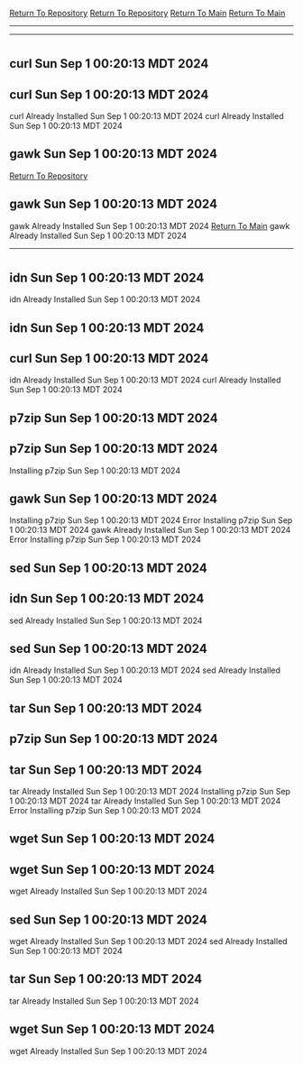 [Return To Repository](https://github.com/DigitalWarrior/piholeparser/)
[Return To Repository](https://github.com/DigitalWarrior/piholeparser/)
[Return To Main](https://github.com/DigitalWarrior/piholeparser/blob/master/RecentRunLogs/Mainlog.md)
[Return To Main](https://github.com/DigitalWarrior/piholeparser/blob/master/RecentRunLogs/Mainlog.md)
____________________________________
____________________________________
# 
# 
## curl Sun Sep  1 00:20:13 MDT 2024
## curl Sun Sep  1 00:20:13 MDT 2024
curl Already Installed Sun Sep  1 00:20:13 MDT 2024
curl Already Installed Sun Sep  1 00:20:13 MDT 2024
## gawk Sun Sep  1 00:20:13 MDT 2024
[Return To Repository](https://github.com/DigitalWarrior/piholeparser/)
## gawk Sun Sep  1 00:20:13 MDT 2024
gawk Already Installed Sun Sep  1 00:20:13 MDT 2024
[Return To Main](https://github.com/DigitalWarrior/piholeparser/blob/master/RecentRunLogs/Mainlog.md)
gawk Already Installed Sun Sep  1 00:20:13 MDT 2024
____________________________________
# 
## idn Sun Sep  1 00:20:13 MDT 2024
idn Already Installed Sun Sep  1 00:20:13 MDT 2024
## idn Sun Sep  1 00:20:13 MDT 2024
## curl Sun Sep  1 00:20:13 MDT 2024
idn Already Installed Sun Sep  1 00:20:13 MDT 2024
curl Already Installed Sun Sep  1 00:20:13 MDT 2024
## p7zip Sun Sep  1 00:20:13 MDT 2024
## p7zip Sun Sep  1 00:20:13 MDT 2024
Installing p7zip Sun Sep  1 00:20:13 MDT 2024
## gawk Sun Sep  1 00:20:13 MDT 2024
Installing p7zip Sun Sep  1 00:20:13 MDT 2024
Error Installing p7zip Sun Sep  1 00:20:13 MDT 2024
gawk Already Installed Sun Sep  1 00:20:13 MDT 2024
Error Installing p7zip Sun Sep  1 00:20:13 MDT 2024
## sed Sun Sep  1 00:20:13 MDT 2024
## idn Sun Sep  1 00:20:13 MDT 2024
sed Already Installed Sun Sep  1 00:20:13 MDT 2024
## sed Sun Sep  1 00:20:13 MDT 2024
idn Already Installed Sun Sep  1 00:20:13 MDT 2024
sed Already Installed Sun Sep  1 00:20:13 MDT 2024
## tar Sun Sep  1 00:20:13 MDT 2024
## p7zip Sun Sep  1 00:20:13 MDT 2024
## tar Sun Sep  1 00:20:13 MDT 2024
tar Already Installed Sun Sep  1 00:20:13 MDT 2024
Installing p7zip Sun Sep  1 00:20:13 MDT 2024
tar Already Installed Sun Sep  1 00:20:13 MDT 2024
Error Installing p7zip Sun Sep  1 00:20:13 MDT 2024
## wget Sun Sep  1 00:20:13 MDT 2024
## wget Sun Sep  1 00:20:13 MDT 2024
wget Already Installed Sun Sep  1 00:20:13 MDT 2024
## sed Sun Sep  1 00:20:13 MDT 2024
wget Already Installed Sun Sep  1 00:20:13 MDT 2024
sed Already Installed Sun Sep  1 00:20:13 MDT 2024
## tar Sun Sep  1 00:20:13 MDT 2024
tar Already Installed Sun Sep  1 00:20:13 MDT 2024
## wget Sun Sep  1 00:20:13 MDT 2024
wget Already Installed Sun Sep  1 00:20:13 MDT 2024
